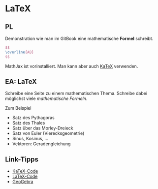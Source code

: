 # LaTeX

## PL

Demonstration wie man im GitBook eine mathematische **Formel** schreibt.

```LaTeX
$$
\overline{AB}
$$
```

MathJax ist vorinstalliert. Man kann aber auch [KaTeX](https://www.gitbook.com/blog/features/katex) verwenden.


## EA: LaTeX

Schreibe eine Seite zu einem mathematischen Thema. Schreibe dabei möglichst viele _mathematische Formeln_.

Zum Beispiel

- Satz des Pythagoras
- Satz des Thales
- Satz über das Morley-Dreieck
- Satz von Euler (Vierecksgeometrie)
- Sinus, Kosinus, ...
- Vektoren: Geradengleichung

## Link-Tipps

- [KaTeX-Code](https://khan.github.io/KaTeX/function-support.html)
- [LaTeX-Code](https://de.wikipedia.org/wiki/Hilfe:TeX)
- [GeoGebra](https://www.geogebra.org/apps)

